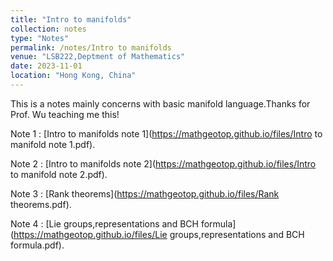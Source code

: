```yaml
---
title: "Intro to manifolds"
collection: notes
type: "Notes"
permalink: /notes/Intro to manifolds
venue: "LSB222,Deptment of Mathematics"
date: 2023-11-01
location: "Hong Kong, China"
---
```


This is a notes mainly concerns with basic manifold language.Thanks for Prof. Wu teaching me this! 

Note 1 : [Intro to manifolds note 1](https://mathgeotop.github.io/files/Intro to manifold note 1.pdf).

Note 2 : [Intro to manifolds note 2](https://mathgeotop.github.io/files/Intro to manifold note 2.pdf).

Note 3 : [Rank theorems](https://mathgeotop.github.io/files/Rank theorems.pdf).

Note 4 : [Lie groups,representations and BCH formula](https://mathgeotop.github.io/files/Lie groups,representations and BCH formula.pdf).
